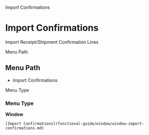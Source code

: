 
Import Confirmations
# Import Confirmations


Import Receipt/Shipment Confirmation Lines

Menu Path
## Menu Path



- Import Confirmations

Menu Type
### Menu Type

**Window**


```
[Import Confirmations](functional-guide/window/window-import-confirmations.md)
```